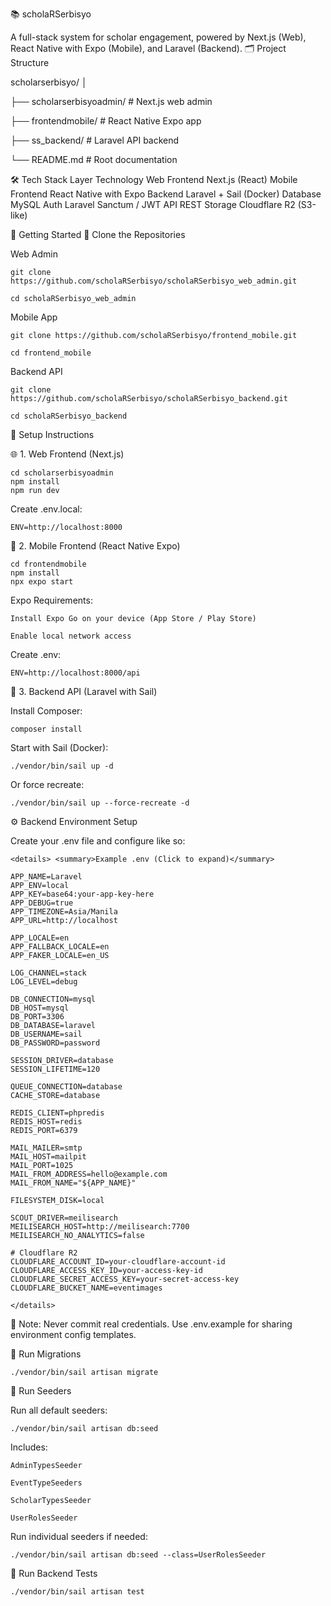 📚 scholaRSerbisyo

A full-stack system for scholar engagement, powered by Next.js (Web), React Native with Expo (Mobile), and Laravel (Backend).
🗂️ Project Structure

scholarserbisyo/
│

├── scholarserbisyoadmin/    # Next.js web admin

├── frontendmobile/          # React Native Expo app

├── ss_backend/              # Laravel API backend

└── README.md                # Root documentation

🛠️ Tech Stack
Layer	Technology
Web Frontend	Next.js (React)
Mobile Frontend	React Native with Expo
Backend	Laravel + Sail (Docker)
Database	MySQL
Auth	Laravel Sanctum / JWT
API	REST
Storage	Cloudflare R2 (S3-like)

🚀 Getting Started
📁 Clone the Repositories

Web Admin

    git clone https://github.com/scholaRSerbisyo/scholaRSerbisyo_web_admin.git

    cd scholaRSerbisyo_web_admin

Mobile App

    git clone https://github.com/scholaRSerbisyo/frontend_mobile.git

    cd frontend_mobile

Backend API

    git clone https://github.com/scholaRSerbisyo/scholaRSerbisyo_backend.git

    cd scholaRSerbisyo_backend

🔧 Setup Instructions

🌐 1. Web Frontend (Next.js)

    cd scholarserbisyoadmin
    npm install
    npm run dev

Create .env.local:

    ENV=http://localhost:8000

📱 2. Mobile Frontend (React Native Expo)

    cd frontendmobile
    npm install
    npx expo start

Expo Requirements:

    Install Expo Go on your device (App Store / Play Store)

    Enable local network access

Create .env:

    ENV=http://localhost:8000/api

🧠 3. Backend API (Laravel with Sail)

Install Composer:

    composer install

Start with Sail (Docker):

    ./vendor/bin/sail up -d

Or force recreate:

    ./vendor/bin/sail up --force-recreate -d


⚙️ Backend Environment Setup

Create your .env file and configure like so:

    <details> <summary>Example .env (Click to expand)</summary>

    APP_NAME=Laravel
    APP_ENV=local
    APP_KEY=base64:your-app-key-here
    APP_DEBUG=true
    APP_TIMEZONE=Asia/Manila
    APP_URL=http://localhost

    APP_LOCALE=en
    APP_FALLBACK_LOCALE=en
    APP_FAKER_LOCALE=en_US

    LOG_CHANNEL=stack
    LOG_LEVEL=debug

    DB_CONNECTION=mysql
    DB_HOST=mysql
    DB_PORT=3306
    DB_DATABASE=laravel
    DB_USERNAME=sail
    DB_PASSWORD=password

    SESSION_DRIVER=database
    SESSION_LIFETIME=120

    QUEUE_CONNECTION=database
    CACHE_STORE=database

    REDIS_CLIENT=phpredis
    REDIS_HOST=redis
    REDIS_PORT=6379

    MAIL_MAILER=smtp
    MAIL_HOST=mailpit
    MAIL_PORT=1025
    MAIL_FROM_ADDRESS=hello@example.com
    MAIL_FROM_NAME="${APP_NAME}"

    FILESYSTEM_DISK=local

    SCOUT_DRIVER=meilisearch
    MEILISEARCH_HOST=http://meilisearch:7700
    MEILISEARCH_NO_ANALYTICS=false

    # Cloudflare R2
    CLOUDFLARE_ACCOUNT_ID=your-cloudflare-account-id
    CLOUDFLARE_ACCESS_KEY_ID=your-access-key-id
    CLOUDFLARE_SECRET_ACCESS_KEY=your-secret-access-key
    CLOUDFLARE_BUCKET_NAME=eventimages

    </details>

🔐 Note: Never commit real credentials. Use .env.example for sharing environment config templates.

🧱 Run Migrations

    ./vendor/bin/sail artisan migrate

🌱 Run Seeders

Run all default seeders:

    ./vendor/bin/sail artisan db:seed

Includes:

    AdminTypesSeeder

    EventTypeSeeders

    ScholarTypesSeeder

    UserRolesSeeder

Run individual seeders if needed:

    ./vendor/bin/sail artisan db:seed --class=UserRolesSeeder

🧪 Run Backend Tests

    ./vendor/bin/sail artisan test
